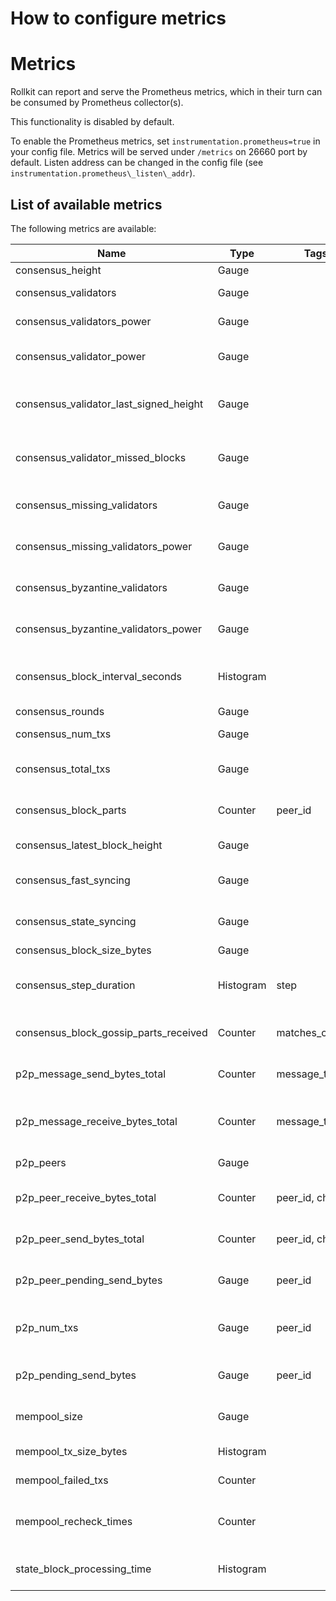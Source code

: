 # How to configure metrics

# Metrics

Rollkit can report and serve the Prometheus metrics, which in their turn can
be consumed by Prometheus collector(s).

This functionality is disabled by default.

To enable the Prometheus metrics, set `instrumentation.prometheus=true` in your
config file. Metrics will be served under `/metrics` on 26660 port by default.
Listen address can be changed in the config file (see
`instrumentation.prometheus\_listen\_addr`).

## List of available metrics

The following metrics are available:

| **Name**                                   | **Type**  | **Tags**         | **Description**                                                        |
|--------------------------------------------|-----------|------------------|------------------------------------------------------------------------|
| consensus\_height                          | Gauge     |                  | Height of the chain                                                    |
| consensus\_validators                      | Gauge     |                  | Number of validators                                                   |
| consensus\_validators\_power               | Gauge     |                  | Total voting power of all validators                                   |
| consensus\_validator\_power                | Gauge     |                  | Voting power of the node if in the validator set                       |
| consensus\_validator\_last\_signed\_height | Gauge     |                  | Last height the node signed a block, if the node is a validator        |
| consensus\_validator\_missed\_blocks       | Gauge     |                  | Total amount of blocks missed for the node, if the node is a validator |
| consensus\_missing\_validators             | Gauge     |                  | Number of validators who did not sign                                  |
| consensus\_missing\_validators\_power      | Gauge     |                  | Total voting power of the missing validators                           |
| consensus\_byzantine\_validators           | Gauge     |                  | Number of validators who tried to double sign                          |
| consensus\_byzantine\_validators\_power    | Gauge     |                  | Total voting power of the byzantine validators                         |
| consensus\_block\_interval\_seconds        | Histogram |                  | Time between this and last block (Block.Header.Time) in seconds        |
| consensus\_rounds                          | Gauge     |                  | Number of rounds                                                       |
| consensus\_num\_txs                        | Gauge     |                  | Number of transactions                                                 |
| consensus\_total\_txs                      | Gauge     |                  | Total number of transactions committed                                 |
| consensus\_block\_parts                    | Counter   | peer\_id         | Number of blockparts transmitted by peer                               |
| consensus\_latest\_block\_height           | Gauge     |                  | /status sync\_info number                                              |
| consensus\_fast\_syncing                   | Gauge     |                  | Either 0 (not fast syncing) or 1 (syncing)                             |
| consensus\_state\_syncing                  | Gauge     |                  | Either 0 (not state syncing) or 1 (syncing)                            |
| consensus\_block\_size\_bytes              | Gauge     |                  | Block size in bytes                                                    |
| consensus\_step\_duration                  | Histogram | step             | Histogram of durations for each step in the consensus protocol         |
| consensus\_block\_gossip\_parts\_received  | Counter   | matches\_current | Number of block parts received by the node                             |
| p2p\_message\_send\_bytes\_total           | Counter   | message\_type    | Number of bytes sent to all peers per message type                     |
| p2p\_message\_receive\_bytes\_total        | Counter   | message\_type    | Number of bytes received from all peers per message type               |
| p2p\_peers                                 | Gauge     |                  | Number of peers node's connected to                                    |
| p2p\_peer\_receive\_bytes\_total           | Counter   | peer\_id, chID   | Number of bytes per channel received from a given peer                 |
| p2p\_peer\_send\_bytes\_total              | Counter   | peer\_id, chID   | Number of bytes per channel sent to a given peer                       |
| p2p\_peer\_pending\_send\_bytes            | Gauge     | peer\_id         | Number of pending bytes to be sent to a given peer                     |
| p2p\_num\_txs                              | Gauge     | peer\_id         | Number of transactions submitted by each peer\_id                      |
| p2p\_pending\_send\_bytes                  | Gauge     | peer\_id         | Amount of data pending to be sent to peer                              |
| mempool\_size                              | Gauge     |                  | Number of uncommitted transactions                                     |
| mempool\_tx\_size\_bytes                   | Histogram |                  | Transaction sizes in bytes                                             |
| mempool\_failed\_txs                       | Counter   |                  | Number of failed transactions                                          |
| mempool\_recheck\_times                    | Counter   |                  | Number of transactions rechecked in the mempool                        |
| state\_block\_processing\_time             | Histogram |                  | Time between BeginBlock and EndBlock in ms                             |
